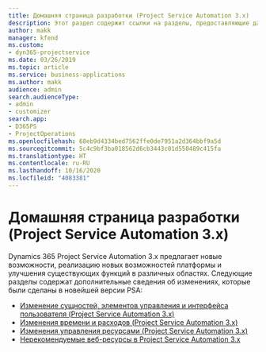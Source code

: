 ```yaml
---
title: Домашняя страница разработки (Project Service Automation 3.x)
description: Этот раздел содержит ссылки на разделы, предоставляющие данные разработки для Dynamics 365 Project Service Automation (PSA) версии 3.x.
author: makk
manager: kfend
ms.custom:
- dyn365-projectservice
ms.date: 03/26/2019
ms.topic: article
ms.service: business-applications
ms.author: makk
audience: admin
search.audienceType:
- admin
- customizer
search.app:
- D365PS
- ProjectOperations
ms.openlocfilehash: 68eb9d4334bed7562ffe0de7951a2d364bbf9a5d
ms.sourcegitcommit: 5c4c9bf3ba018562d6cb3443c01d550489c415fa
ms.translationtype: HT
ms.contentlocale: ru-RU
ms.lasthandoff: 10/16/2020
ms.locfileid: "4083381"
---
```

# <a name="development-home-page-project-service-automation-3x"></a>Домашняя страница разработки (Project Service Automation 3.x)

Dynamics 365 Project Service Automation 3.x предлагает новые возможности, реализацию новых возможностей платформы и улучшения существующих функций в различных областях. Следующие разделы содержат дополнительные сведения об изменениях, которые были сделаны в новейшей версии PSA:

- [Изменение сущностей, элементов управления и интерфейса пользователя (Project Service Automation 3.x)](../developer-guides/entity-changes-v3.x.md)
- [Изменения времени и расходов (Project Service Automation 3.x)](../developer-guides/time-expense-changes-v3.x.md)
- [Изменения управления ресурсами (Project Service Automation 3.x)](../developer-guides/resource-management-changes-v3.x.md)
- [Нерекомендуемые веб-ресурсы в Project Service Automation 3.x](../developer-guides/web-resources-deprecated-v3.x.md)
